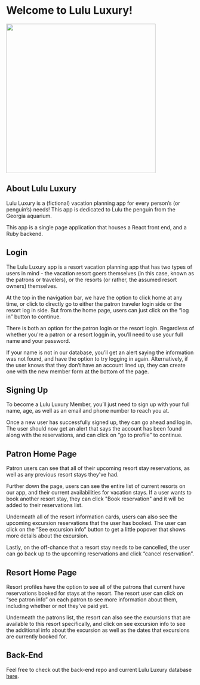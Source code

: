 # Welcome to Lulu Luxury!

<img height="400" src="https://www.bjtonline.com/sites/bjtonline.com/files/styles/bjt30_article_large/public/time_tide-miavana-web.jpg?itok=itMq8Bd9&timestamp=1524495882"></img>

## About Lulu Luxury

Lulu Luxury is a (fictional) vacation planning app for every person’s (or penguin’s) needs! This app is dedicated to Lulu the penguin from the Georgia aquarium.

This app is a single page application that houses a React front end, and a Ruby backend.

## Login

The Lulu Luxury app is a resort vacation planning app that has two types of users in mind - the vacation resort goers themselves (in this case, known as the patrons or travelers), or the resorts (or rather, the assumed resort owners) themselves.

At the top in the navigation bar, we have the option to click home at any time, or click to directly go to either the patron traveler login side or the resort log in side. But from the home page, users can just click on the “log in” button to continue.

There is both an option for the patron login or the resort login. Regardless of whether you're a patron or a resort loggin in, you’ll need to use your full name and your password.

If your name is not in our database, you’ll get an alert saying the information was not found, and have the option to try logging in again. Alternatively, if the user knows that they don’t have an account lined up, they can create one with the new member form at the bottom of the page.

## Signing Up

To become a Lulu Luxury Member, you’ll just need to sign up with your full name, age, as well as an email and phone number to reach you at.

Once a new user has successfully signed up, they can go ahead and log in. The user should now get an alert that says the account has been found along with the reservations, and can click on “go to profile” to continue.

## Patron Home Page

Patron users can see that all of their upcoming resort stay reservations, as well as any previous resort stays they've had.

Further down the page, users can see the entire list of current resorts on our app, and their current availabilities for vacation stays. If a user wants to book another resort stay, they can click "Book reservation" and it will be added to their reservations list.

Underneath all of the resort information cards, users can also see the upcoming excursion reservations that the user has booked. The user can click on the “See excursion info” button to get a little popover that shows more details about the excursion.

Lastly, on the off-chance that a resort stay needs to be cancelled, the user can go back up to the upcoming reservations and click “cancel reservation”.

## Resort Home Page

Resort profiles have the option to see all of the patrons that current have reservations booked for stays at the resort. The resort user can click on “see patron info” on each patron to see more information about them, including whether or not they've paid yet.

Underneath the patrons list, the resort can also see the excursions that are available to this resort specifically, and click on see excursion info to see the additional info about the excursion as well as the dates that excursions are currently booked for.

## Back-End

Feel free to check out the back-end repo and current Lulu Luxury database <a href="https://github.com/LJ-000/luxury-lulu-app-backend">here</a>.
